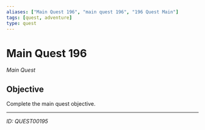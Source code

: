 ```yaml
---
aliases: ["Main Quest 196", "main quest 196", "196 Quest Main"]
tags: [quest, adventure]
type: quest
---
```


# Main Quest 196

*Main Quest*

## Objective
Complete the main quest objective.

---
*ID: QUEST00195*